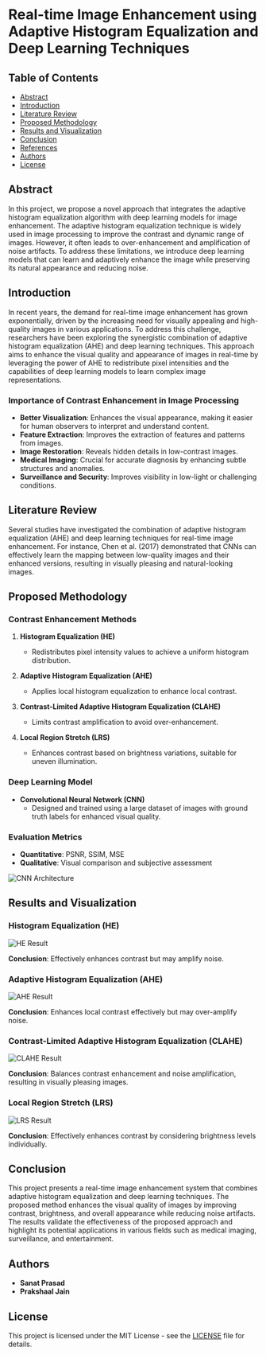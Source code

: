 
# Real-time Image Enhancement using Adaptive Histogram Equalization and Deep Learning Techniques


## Table of Contents

- [Abstract](#abstract)
- [Introduction](#introduction)
- [Literature Review](#literature-review)
- [Proposed Methodology](#proposed-methodology)
- [Results and Visualization](#results-and-visualization)
- [Conclusion](#conclusion)
- [References](#references)
- [Authors](#authors)
- [License](#license)

## Abstract

In this project, we propose a novel approach that integrates the adaptive histogram equalization algorithm with deep learning models for image enhancement. The adaptive histogram equalization technique is widely used in image processing to improve the contrast and dynamic range of images. However, it often leads to over-enhancement and amplification of noise artifacts. To address these limitations, we introduce deep learning models that can learn and adaptively enhance the image while preserving its natural appearance and reducing noise.


## Introduction

In recent years, the demand for real-time image enhancement has grown exponentially, driven by the increasing need for visually appealing and high-quality images in various applications. To address this challenge, researchers have been exploring the synergistic combination of adaptive histogram equalization (AHE) and deep learning techniques. This approach aims to enhance the visual quality and appearance of images in real-time by leveraging the power of AHE to redistribute pixel intensities and the capabilities of deep learning models to learn complex image representations.

### Importance of Contrast Enhancement in Image Processing

- **Better Visualization**: Enhances the visual appearance, making it easier for human observers to interpret and understand content.
- **Feature Extraction**: Improves the extraction of features and patterns from images.
- **Image Restoration**: Reveals hidden details in low-contrast images.
- **Medical Imaging**: Crucial for accurate diagnosis by enhancing subtle structures and anomalies.
- **Surveillance and Security**: Improves visibility in low-light or challenging conditions.

## Literature Review

Several studies have investigated the combination of adaptive histogram equalization (AHE) and deep learning techniques for real-time image enhancement. For instance, Chen et al. (2017) demonstrated that CNNs can effectively learn the mapping between low-quality images and their enhanced versions, resulting in visually pleasing and natural-looking images.


## Proposed Methodology

### Contrast Enhancement Methods

1. **Histogram Equalization (HE)**
   - Redistributes pixel intensity values to achieve a uniform histogram distribution.

2. **Adaptive Histogram Equalization (AHE)**
   - Applies local histogram equalization to enhance local contrast.

3. **Contrast-Limited Adaptive Histogram Equalization (CLAHE)**
   - Limits contrast amplification to avoid over-enhancement.

4. **Local Region Stretch (LRS)**
   - Enhances contrast based on brightness variations, suitable for uneven illumination.

### Deep Learning Model

- **Convolutional Neural Network (CNN)**
  - Designed and trained using a large dataset of images with ground truth labels for enhanced visual quality.

### Evaluation Metrics

- **Quantitative**: PSNR, SSIM, MSE
- **Qualitative**: Visual comparison and subjective assessment

![CNN Architecture](path/to/cnn_architecture/image.jpg)

## Results and Visualization

### Histogram Equalization (HE)

![HE Result](path/to/he_result/image.jpg)

**Conclusion**: Effectively enhances contrast but may amplify noise.

### Adaptive Histogram Equalization (AHE)

![AHE Result](path/to/ahe_result/image.jpg)

**Conclusion**: Enhances local contrast effectively but may over-amplify noise.

### Contrast-Limited Adaptive Histogram Equalization (CLAHE)

![CLAHE Result](path/to/clahe_result/image.jpg)

**Conclusion**: Balances contrast enhancement and noise amplification, resulting in visually pleasing images.

### Local Region Stretch (LRS)

![LRS Result](path/to/lrs_result/image.jpg)

**Conclusion**: Effectively enhances contrast by considering brightness levels individually.

## Conclusion

This project presents a real-time image enhancement system that combines adaptive histogram equalization and deep learning techniques. The proposed method enhances the visual quality of images by improving contrast, brightness, and overall appearance while reducing noise artifacts. The results validate the effectiveness of the proposed approach and highlight its potential applications in various fields such as medical imaging, surveillance, and entertainment.

## Authors

- **Sanat Prasad**
- **Prakshaal Jain**

## License

This project is licensed under the MIT License - see the [LICENSE](LICENSE) file for details.

